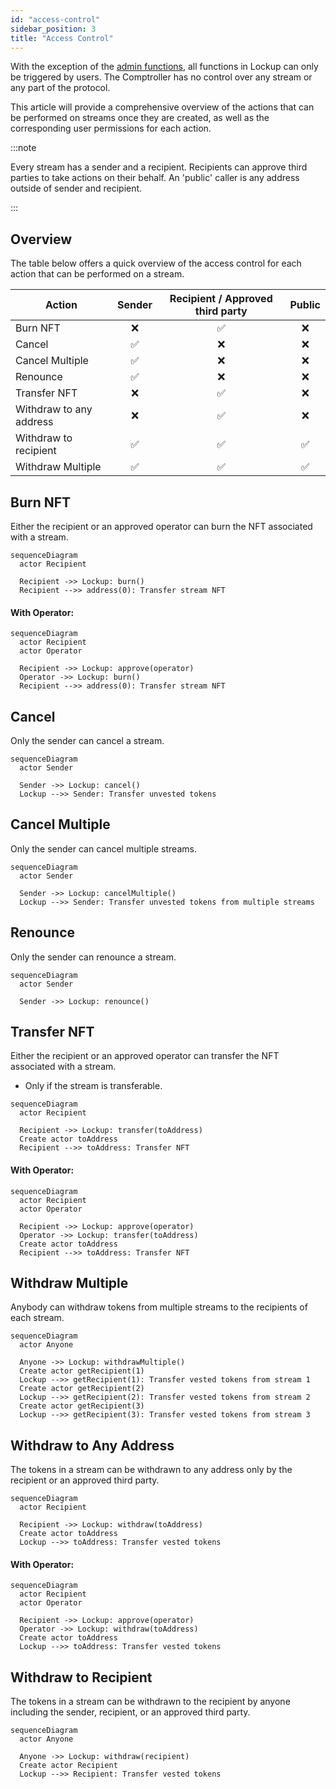 ```yaml
---
id: "access-control"
sidebar_position: 3
title: "Access Control"
---
```


With the exception of the [admin functions](/concepts/governance#lockup), all functions in Lockup can only be triggered
by users. The Comptroller has no control over any stream or any part of the protocol.

This article will provide a comprehensive overview of the actions that can be performed on streams once they are
created, as well as the corresponding user permissions for each action.

:::note

Every stream has a sender and a recipient. Recipients can approve third parties to take actions on their behalf. An
'public' caller is any address outside of sender and recipient.

:::

## Overview

The table below offers a quick overview of the access control for each action that can be performed on a stream.

| Action                  | Sender | Recipient / Approved third party | Public |
| ----------------------- | :----: | :------------------------------: | :----: |
| Burn NFT                |   ❌   |                ✅                |   ❌   |
| Cancel                  |   ✅   |                ❌                |   ❌   |
| Cancel Multiple         |   ✅   |                ❌                |   ❌   |
| Renounce                |   ✅   |                ❌                |   ❌   |
| Transfer NFT            |   ❌   |                ✅                |   ❌   |
| Withdraw to any address |   ❌   |                ✅                |   ❌   |
| Withdraw to recipient   |   ✅   |                ✅                |   ✅   |
| Withdraw Multiple       |   ✅   |                ✅                |   ✅   |

## Burn NFT

Either the recipient or an approved operator can burn the NFT associated with a stream.

```mermaid
sequenceDiagram
  actor Recipient

  Recipient ->> Lockup: burn()
  Recipient -->> address(0): Transfer stream NFT
```

#### With Operator:

```mermaid
sequenceDiagram
  actor Recipient
  actor Operator

  Recipient ->> Lockup: approve(operator)
  Operator ->> Lockup: burn()
  Recipient -->> address(0): Transfer stream NFT
```

## Cancel

Only the sender can cancel a stream.

```mermaid
sequenceDiagram
  actor Sender

  Sender ->> Lockup: cancel()
  Lockup -->> Sender: Transfer unvested tokens
```

## Cancel Multiple

Only the sender can cancel multiple streams.

```mermaid
sequenceDiagram
  actor Sender

  Sender ->> Lockup: cancelMultiple()
  Lockup -->> Sender: Transfer unvested tokens from multiple streams
```

## Renounce

Only the sender can renounce a stream.

```mermaid
sequenceDiagram
  actor Sender

  Sender ->> Lockup: renounce()
```

## Transfer NFT

Either the recipient or an approved operator can transfer the NFT associated with a stream.

- Only if the stream is transferable.

```mermaid
sequenceDiagram
  actor Recipient

  Recipient ->> Lockup: transfer(toAddress)
  Create actor toAddress
  Recipient -->> toAddress: Transfer NFT
```

#### With Operator:

```mermaid
sequenceDiagram
  actor Recipient
  actor Operator

  Recipient ->> Lockup: approve(operator)
  Operator ->> Lockup: transfer(toAddress)
  Create actor toAddress
  Recipient -->> toAddress: Transfer NFT
```

## Withdraw Multiple

Anybody can withdraw tokens from multiple streams to the recipients of each stream.

```mermaid
sequenceDiagram
  actor Anyone

  Anyone ->> Lockup: withdrawMultiple()
  Create actor getRecipient(1)
  Lockup -->> getRecipient(1): Transfer vested tokens from stream 1
  Create actor getRecipient(2)
  Lockup -->> getRecipient(2): Transfer vested tokens from stream 2
  Create actor getRecipient(3)
  Lockup -->> getRecipient(3): Transfer vested tokens from stream 3
```

## Withdraw to Any Address

The tokens in a stream can be withdrawn to any address only by the recipient or an approved third party.

```mermaid
sequenceDiagram
  actor Recipient

  Recipient ->> Lockup: withdraw(toAddress)
  Create actor toAddress
  Lockup -->> toAddress: Transfer vested tokens
```

#### With Operator:

```mermaid
sequenceDiagram
  actor Recipient
  actor Operator

  Recipient ->> Lockup: approve(operator)
  Operator ->> Lockup: withdraw(toAddress)
  Create actor toAddress
  Lockup -->> toAddress: Transfer vested tokens
```

## Withdraw to Recipient

The tokens in a stream can be withdrawn to the recipient by anyone including the sender, recipient, or an approved third
party.

```mermaid
sequenceDiagram
  actor Anyone

  Anyone ->> Lockup: withdraw(recipient)
  Create actor Recipient
  Lockup -->> Recipient: Transfer vested tokens
```
